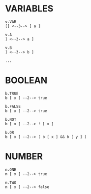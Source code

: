 # VARIABLES

```
v.VAR
[] <--3--> [ a ]

v.A
] <--3--> a ]

v.B
] <--3--> b ]

...
```


# BOOLEAN
```
b.TRUE
b [ x ] --2--> true

b.FALSE
b [ x ] --2--> true

b.NOT
b [ x ] --2--> ! [ x ]

b.OR
b [ x ] --2--> ( b [ x ] && b [ y ] )
```


# NUMBER
```
n.ONE
n [ x ] --2--> true

n.TWO
n [ x ] --2--> false
```
